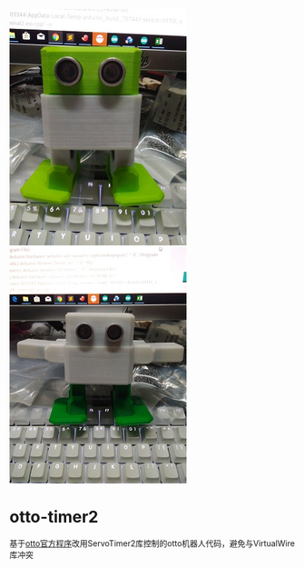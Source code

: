 ![otto](media/otto.jpg)
![otto-plus](media/otto-plus.jpg)

# otto-timer2

基于[otto官方程序](https://github.com/OttoDIY)改用ServoTimer2库控制的otto机器人代码，避免与VirtualWire库冲突
